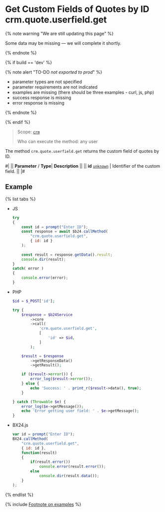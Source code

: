 # Get Custom Fields of Quotes by ID crm.quote.userfield.get

{% note warning "We are still updating this page" %}

Some data may be missing — we will complete it shortly.

{% endnote %}

{% if build == 'dev' %}

{% note alert "TO-DO _not exported to prod_" %}

- parameter types are not specified
- parameter requirements are not indicated
- examples are missing (there should be three examples - curl, js, php)
- success response is missing
- error response is missing

{% endnote %}

{% endif %}

> Scope: [`crm`](../../../scopes/permissions.md)
>
> Who can execute the method: any user

The method `crm.quote.userfield.get` returns the custom field of quotes by ID.

#|
||  **Parameter** / **Type**| **Description** ||
|| **id**
[`unknown`](../../../data-types.md) | Identifier of the custom field. ||
|#

## Example

{% list tabs %}

- JS


    ```js
    try
    {
    	const id = prompt("Enter ID");
    	const response = await $b24.callMethod(
    		"crm.quote.userfield.get",
    		{ id: id }
    	);
    	
    	const result = response.getData().result;
    	console.dir(result);
    }
    catch( error )
    {
    	console.error(error);
    }
    ```

- PHP


    ```php
    $id = $_POST['id'];
    
    try {
        $response = $b24Service
            ->core
            ->call(
                'crm.quote.userfield.get',
                [
                    'id' => $id,
                ]
            );
    
        $result = $response
            ->getResponseData()
            ->getResult();
    
        if ($result->error()) {
            error_log($result->error());
        } else {
            echo 'Success: ' . print_r($result->data(), true);
        }
    
    } catch (Throwable $e) {
        error_log($e->getMessage());
        echo 'Error getting user field: ' . $e->getMessage();
    }
    ```

- BX24.js

    ```js
    var id = prompt("Enter ID");        
    BX24.callMethod(
        "crm.quote.userfield.get",
        { id: id },
        function(result)
        {
            if(result.error())
                console.error(result.error());
            else
                console.dir(result.data());
        }
    );
    ```

{% endlist %}

{% include [Footnote on examples](../../../../_includes/examples.md) %}